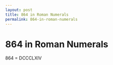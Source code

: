 ```yaml
---
layout: post
title: 864 in Roman Numerals
permalink: 864-in-roman-numerals
---
```


# 864 in Roman Numerals

864 = DCCCLXIV
